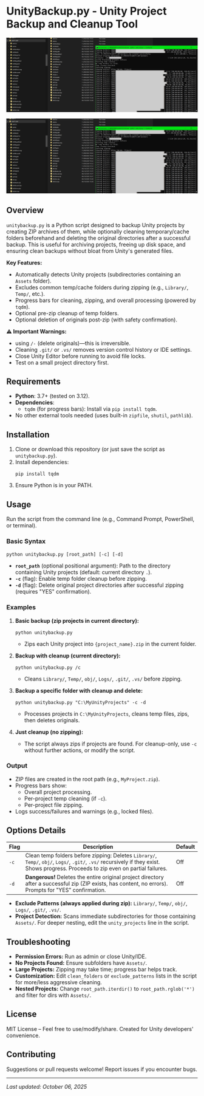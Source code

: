 # UnityBackup.py - Unity Project Backup and Cleanup Tool

![screenshot1.png](screenshot1.png)

![screenshot2.png](screenshot2.png)

## Overview
`unitybackup.py` is a Python script designed to backup Unity projects by creating ZIP archives of them, while optionally cleaning temporary/cache folders beforehand and deleting the original directories after a successful backup. This is useful for archiving projects, freeing up disk space, and ensuring clean backups without bloat from Unity's generated files.

**Key Features:**
- Automatically detects Unity projects (subdirectories containing an `Assets` folder).
- Excludes common temp/cache folders during zipping (e.g., `Library/`, `Temp/`, etc.).
- Progress bars for cleaning, zipping, and overall processing (powered by `tqdm`).
- Optional pre-zip cleanup of temp folders.
- Optional deletion of originals post-zip (with safety confirmation).

**⚠️ Important Warnings:**
- using `/-` (delete originals)—this is irreversible.
- Cleaning `.git/` or `.vs/` removes version control history or IDE settings.
- Close Unity Editor before running to avoid file locks.
- Test on a small project directory first.

## Requirements
- **Python**: 3.7+ (tested on 3.12).
- **Dependencies**: 
  - `tqdm` (for progress bars): Install via `pip install tqdm`.
- No other external tools needed (uses built-in `zipfile`, `shutil`, `pathlib`).

## Installation
1. Clone or download this repository (or just save the script as `unitybackup.py`).
2. Install dependencies:
   ```
   pip install tqdm
   ```
3. Ensure Python is in your PATH.

## Usage
Run the script from the command line (e.g., Command Prompt, PowerShell, or terminal).

### Basic Syntax
```
python unitybackup.py [root_path] [-c] [-d]
```

- **`root_path`** (optional positional argument): Path to the directory containing Unity projects (default: current directory `.`).
- **`-c`** (flag): Enable temp folder cleanup before zipping.
- **`-d`** (flag): Delete original project directories after successful zipping (requires "YES" confirmation).

### Examples
1. **Basic backup (zip projects in current directory):**
   ```
   python unitybackup.py
   ```
   - Zips each Unity project into `{project_name}.zip` in the current folder.

2. **Backup with cleanup (current directory):**
   ```
   python unitybackup.py /c
   ```
   - Cleans `Library/`, `Temp/`, `obj/`, `Logs/`, `.git/`, `.vs/` before zipping.

3. **Backup a specific folder with cleanup and delete:**
   ```
   python unitybackup.py "C:\MyUnityProjects" -c -d
   ```
   - Processes projects in `C:\MyUnityProjects`, cleans temp files, zips, then deletes originals.

4. **Just cleanup (no zipping):**
   - The script always zips if projects are found. For cleanup-only, use `-c` without further actions, or modify the script.

### Output
- ZIP files are created in the root path (e.g., `MyProject.zip`).
- Progress bars show:
  - Overall project processing.
  - Per-project temp cleaning (if `-c`).
  - Per-project file zipping.
- Logs success/failures and warnings (e.g., locked files).

## Options Details
| Flag | Description | Default |
|------|-------------|---------|
| `-c` | Clean temp folders before zipping: Deletes `Library/`, `Temp/`, `obj/`, `Logs/`, `.git/`, `.vs/` recursively if they exist. Shows progress. Proceeds to zip even on partial failures. | Off |
| `-d` | **Dangerous!** Deletes the entire original project directory after a successful zip (ZIP exists, has content, no errors). Prompts for "YES" confirmation. | Off |

- **Exclude Patterns (always applied during zip):** `Library/`, `Temp/`, `obj/`, `Logs/`, `.git/`, `.vs/`.
- **Project Detection:** Scans immediate subdirectories for those containing `Assets/`. For deeper nesting, edit the `unity_projects` line in the script.

## Troubleshooting
- **Permission Errors:** Run as admin or close Unity/IDE.
- **No Projects Found:** Ensure subfolders have `Assets/`.
- **Large Projects:** Zipping may take time; progress bar helps track.
- **Customization:** Edit `clean_folders` or `exclude_patterns` lists in the script for more/less aggressive cleaning.
- **Nested Projects:** Change `root_path.iterdir()` to `root_path.rglob('*')` and filter for dirs with `Assets/`.

## License
MIT License – Feel free to use/modify/share. Created for Unity developers' convenience.

## Contributing
Suggestions or pull requests welcome! Report issues if you encounter bugs.

---

*Last updated: October 06, 2025*
